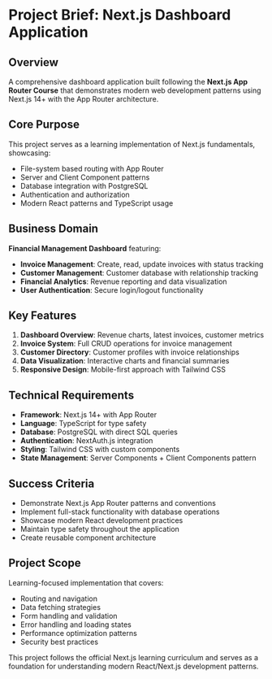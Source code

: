 # Project Brief: Next.js Dashboard Application

## Overview
A comprehensive dashboard application built following the **Next.js App Router Course** that demonstrates modern web development patterns using Next.js 14+ with the App Router architecture.

## Core Purpose
This project serves as a learning implementation of Next.js fundamentals, showcasing:
- File-system based routing with App Router
- Server and Client Component patterns
- Database integration with PostgreSQL
- Authentication and authorization
- Modern React patterns and TypeScript usage

## Business Domain
**Financial Management Dashboard** featuring:
- **Invoice Management**: Create, read, update invoices with status tracking
- **Customer Management**: Customer database with relationship tracking
- **Financial Analytics**: Revenue reporting and data visualization
- **User Authentication**: Secure login/logout functionality

## Key Features
1. **Dashboard Overview**: Revenue charts, latest invoices, customer metrics
2. **Invoice System**: Full CRUD operations for invoice management
3. **Customer Directory**: Customer profiles with invoice relationships
4. **Data Visualization**: Interactive charts and financial summaries
5. **Responsive Design**: Mobile-first approach with Tailwind CSS

## Technical Requirements
- **Framework**: Next.js 14+ with App Router
- **Language**: TypeScript for type safety
- **Database**: PostgreSQL with direct SQL queries
- **Authentication**: NextAuth.js integration
- **Styling**: Tailwind CSS with custom components
- **State Management**: Server Components + Client Components pattern

## Success Criteria
- Demonstrate Next.js App Router patterns and conventions
- Implement full-stack functionality with database operations
- Showcase modern React development practices
- Maintain type safety throughout the application
- Create reusable component architecture

## Project Scope
Learning-focused implementation that covers:
- Routing and navigation
- Data fetching strategies
- Form handling and validation
- Error handling and loading states
- Performance optimization patterns
- Security best practices

This project follows the official Next.js learning curriculum and serves as a foundation for understanding modern React/Next.js development patterns.

